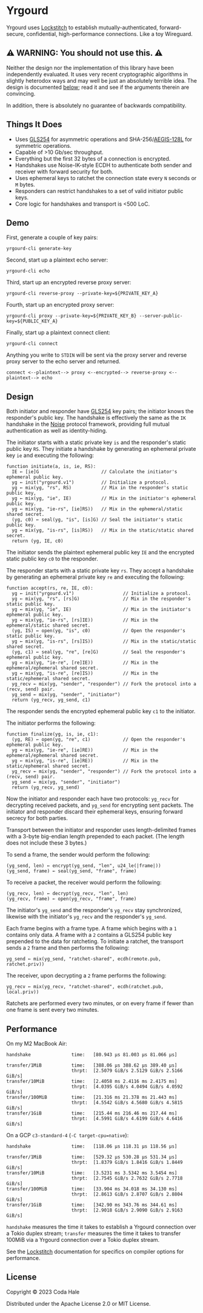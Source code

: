 # Yrgourd

Yrgourd uses [Lockstitch][] to establish mutually-authenticated, forward-secure, confidential,
high-performance connections. Like a toy Wireguard.

[Lockstitch]: https://github.com/codahale/lockstitch

## ⚠️ WARNING: You should not use this. ⚠️

Neither the design nor the implementation of this library have been independently evaluated. It uses
very recent cryptographic algorithms in slightly heterodox ways and may well be just an absolutely
terrible idea. The design is documented [below](#design); read it and see if the arguments therein
are convincing.

In addition, there is absolutely no guarantee of backwards compatibility.

## Things It Does

* Uses [GLS254][] for asymmetric operations and SHA-256/[AEGIS-128L][] for symmetric
  operations.
* Capable of >10 Gb/sec throughput.
* Everything but the first 32 bytes of a connection is encrypted.
* Handshakes use Noise-IK-style ECDH to authenticate both sender and receiver with forward security
  for both.
* Uses ephemeral keys to ratchet the connection state every `N` seconds or `M` bytes.
* Responders can restrict handshakes to a set of valid initiator public keys.
* Core logic for handshakes and transport is <500 LoC.

[GLS254]: https://eprint.iacr.org/2023/1688
[AEGIS-128L]: https://www.ietf.org/archive/id/draft-irtf-cfrg-aegis-aead-06.html

## Demo

First, generate a couple of key pairs:

```shell
yrgourd-cli generate-key
```

Second, start up a plaintext echo server:

```shell
yrgourd-cli echo
```

Third, start up an encrypted reverse proxy server:

```shell
yrgourd-cli reverse-proxy --private-key=${PRIVATE_KEY_A}
```

Fourth, start up an encrypted proxy server:

```shell
yrgourd-cli proxy --private-key=${PRIVATE_KEY_B} --server-public-key=${PUBLIC_KEY_A}
```

Finally, start up a plaintext connect client:

```shell
yrgourd-cli connect
```

Anything you write to `STDIN` will be sent via the proxy server and reverse proxy server to the echo
server and returned.

```text
connect <--plaintext--> proxy <--encrypted--> reverse-proxy <--plaintext--> echo
```

## Design

Both initiator and responder have [GLS254][] key pairs; the initiator knows the responder's public
key. The handshake is effectively the same as the `IK` handshake in the [Noise][] protocol
framework, providing full mutual authentication as well as identity-hiding.

[Noise]: https://noiseprotocol.org/noise.html#interactive-handshake-patterns-fundamental

The initiator starts with a static private key `is` and the responder's static public key `RS`. They
initiate a handshake by generating an ephemeral private key `ie` and executing the following:

```text
function initiate(a, is, ie, RS):
  IE ← [ie]G                       // Calculate the initiator's ephemeral public key.
  yg ← init("yrgourd.v1")          // Initialize a protocol.
  yg ← mix(yg, "rs", RS)           // Mix in the responder's static public key,
  yg ← mix(yg, "ie", IE)           // Mix in the initiator's ephemeral public key.
  yg ← mix(yg, "ie-rs", [ie]RS))   // Mix in the ephemeral/static shared secret.
  (yg, c0) ← seal(yg, "is", [is]G) // Seal the initiator's static public key.
  yg ← mix(yg, "is-rs", [is]RS))   // Mix in the static/static shared secret.
  return (yg, IE, c0)
```

The initiator sends the plaintext ephemeral public key `IE` and the encrypted static public key `c0`
to the responder.

The responder starts with a static private key `rs`. They accept a handshake by generating an
ephemeral private key `re` and executing the following:

```text
function accept(rs, re, IE, c0):
  yg ← init("yrgourd.v1")                  // Initialize a protocol.
  yg ← mix(yg, "rs", [rs]G)                // Mix in the responder's static public key.
  yg ← mix(yg, "ie", IE)                   // Mix in the initiator's ephemeral public key.
  yg ← mix(yg, "ie-rs", [rs]IE))           // Mix in the ephemeral/static shared secret.
  (yg, IS) ← open(yg, "is", c0)            // Open the responder's static public key.
  yg ← mix(yg, "is-rs", [rs]IS))           // Mix in the static/static shared secret.
  (yg, c1) ← seal(yg, "re", [re]G)         // Seal the responder's ephemeral public key.
  yg ← mix(yg, "ie-re", [re]IE))           // Mix in the ephemeral/ephemeral shared secret.
  yg ← mix(yg, "is-re", [re]IS))           // Mix in the static/ephemeral shared secret.
  yg_recv ← mix(yg, "sender", "responder") // Fork the protocol into a (recv, send) pair.
  yg_send ← mix(yg, "sender", "initiator")
  return (yg_recv, yg_send, c1)
```

The responder sends the encrypted ephemeral public key `c1` to the initiator.

The initiator performs the following:

```text
function finalize(yg, is, ie, c1):
  (yg, RE) ← open(yg, "re", c1)            // Open the responder's ephemeral public key.
  yg ← mix(yg, "ie-re", [ie]RE))           // Mix in the ephemeral/ephemeral shared secret.
  yg ← mix(yg, "is-re", [ie]RE))           // Mix in the static/ephemeral shared secret.
  yg_recv ← mix(yg, "sender", "responder") // Fork the protocol into a (recv, send) pair.
  yg_send ← mix(yg, "sender", "initiator")
  return (yg_recv, yg_send)
```

Now the initiator and responder each have two protocols: `yg_recv` for decrypting received packets,
and `yg_send` for encrypting sent packets. The initiator and responder discard their ephemeral keys,
ensuring forward secrecy for both parties.

Transport between the initiator and responder uses length-delimited frames with a 3-byte big-endian
length prepended to each packet. (The length does not include these 3 bytes.)

To send a frame, the sender would perform the following:

```text
(yg_send, len) ← encrypt(yg_send, "len", u24_le(|frame|))
(yg_send, frame) ← seal(yg_send, "frame", frame)
```

To receive a packet, the receiver would perform the following:

```text
(yg_recv, len) ← decrypt(yg_recv, "len", len)
(yg_recv, frame) ← open(yg_recv, "frame", frame)
```

The initiator's `yg_send` and the responder's `yg_recv` stay synchronized, likewise with the
initiator's `yg_recv` and the responder's `yg_send`.

Each frame begins with a frame type. A frame which begins with a `1` contains only data. A frame
with a `2` contains a GLS254 public key prepended to the data for ratcheting. To initiate a ratchet,
the transport sends a `2` frame and then performs the following:

```text
yg_send ← mix(yg_send, "ratchet-shared", ecdh(remote.pub, ratchet.priv))
```

The receiver, upon decrypting a `2` frame performs the following:

```text
yg_recv ← mix(yg_recv, "ratchet-shared", ecdh(ratchet.pub, local.priv))
```

Ratchets are performed every two minutes, or on every frame if fewer than one frame is sent every
two minutes.

## Performance

On my M2 MacBook Air:

```text
handshake               time:   [80.943 µs 81.003 µs 81.066 µs]

transfer/1MiB           time:   [388.06 µs 388.62 µs 389.40 µs]
                        thrpt:  [2.5079 GiB/s 2.5129 GiB/s 2.5166 GiB/s]
transfer/10MiB          time:   [2.4058 ms 2.4116 ms 2.4175 ms]
                        thrpt:  [4.0395 GiB/s 4.0494 GiB/s 4.0592 GiB/s]
transfer/100MiB         time:   [21.316 ms 21.378 ms 21.443 ms]
                        thrpt:  [4.5542 GiB/s 4.5680 GiB/s 4.5815 GiB/s]
transfer/1GiB           time:   [215.44 ms 216.46 ms 217.44 ms]
                        thrpt:  [4.5991 GiB/s 4.6199 GiB/s 4.6416 GiB/s]

```

On a GCP `c3-standard-4` (`-C target-cpu=native`):

```text
handshake               time:   [118.06 µs 118.31 µs 118.56 µs]

transfer/1MiB           time:   [529.32 µs 530.28 µs 531.34 µs]
                        thrpt:  [1.8379 GiB/s 1.8416 GiB/s 1.8449 GiB/s]
transfer/10MiB          time:   [3.5231 ms 3.5342 ms 3.5454 ms]
                        thrpt:  [2.7545 GiB/s 2.7632 GiB/s 2.7718 GiB/s]
transfer/100MiB         time:   [33.904 ms 34.018 ms 34.130 ms]
                        thrpt:  [2.8613 GiB/s 2.8707 GiB/s 2.8804 GiB/s]
transfer/1GiB           time:   [342.90 ms 343.76 ms 344.61 ms]
                        thrpt:  [2.9018 GiB/s 2.9090 GiB/s 2.9163 GiB/s]
```

`handshake` measures the time it takes to establish a Yrgourd connection over a Tokio duplex stream;
`transfer` measures the time it takes to transfer 100MiB via a Yrgourd connection over a Tokio
duplex stream.

See the [Lockstitch][] documentation for specifics on compiler options for performance.

## License

Copyright © 2023 Coda Hale

Distributed under the Apache License 2.0 or MIT License.
